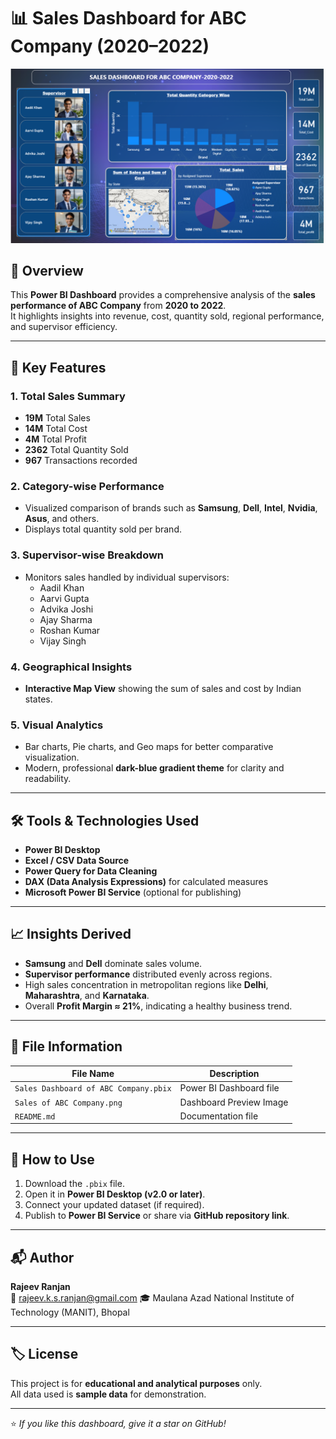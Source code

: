 # 📊 Sales Dashboard for ABC Company (2020–2022)

![Sales Dashboard Preview](Sales%20of%20ABC%20Company.png)

## 🧾 Overview
This **Power BI Dashboard** provides a comprehensive analysis of the **sales performance of ABC Company** from **2020 to 2022**.  
It highlights insights into revenue, cost, quantity sold, regional performance, and supervisor efficiency.

---

## 🚀 Key Features

### 1. **Total Sales Summary**
- **19M** Total Sales  
- **14M** Total Cost  
- **4M** Total Profit  
- **2362** Total Quantity Sold  
- **967** Transactions recorded  

### 2. **Category-wise Performance**
- Visualized comparison of brands such as **Samsung**, **Dell**, **Intel**, **Nvidia**, **Asus**, and others.
- Displays total quantity sold per brand.

### 3. **Supervisor-wise Breakdown**
- Monitors sales handled by individual supervisors:
  - Aadil Khan  
  - Aarvi Gupta  
  - Advika Joshi  
  - Ajay Sharma  
  - Roshan Kumar  
  - Vijay Singh  

### 4. **Geographical Insights**
- **Interactive Map View** showing the sum of sales and cost by Indian states.

### 5. **Visual Analytics**
- Bar charts, Pie charts, and Geo maps for better comparative visualization.
- Modern, professional **dark-blue gradient theme** for clarity and readability.

---

## 🛠️ Tools & Technologies Used
- **Power BI Desktop**
- **Excel / CSV Data Source**
- **Power Query for Data Cleaning**
- **DAX (Data Analysis Expressions)** for calculated measures
- **Microsoft Power BI Service** (optional for publishing)

---

## 📈 Insights Derived
- **Samsung** and **Dell** dominate sales volume.  
- **Supervisor performance** distributed evenly across regions.  
- High sales concentration in metropolitan regions like **Delhi**, **Maharashtra**, and **Karnataka**.  
- Overall **Profit Margin ≈ 21%**, indicating a healthy business trend.

---

## 📁 File Information
| File Name | Description |
|------------|--------------|
| `Sales Dashboard of ABC Company.pbix` | Power BI Dashboard file |
| `Sales of ABC Company.png` | Dashboard Preview Image |
| `README.md` | Documentation file |

---

## 🧠 How to Use
1. Download the `.pbix` file.  
2. Open it in **Power BI Desktop (v2.0 or later)**.  
3. Connect your updated dataset (if required).  
4. Publish to **Power BI Service** or share via **GitHub repository link**.

---

## 📬 Author
**Rajeev Ranjan**  
📧 rajeev.k.s.ranjan@gmail.com
🎓 Maulana Azad National Institute of Technology (MANIT), Bhopal  

---

## 🏷️ License
This project is for **educational and analytical purposes** only.  
All data used is **sample data** for demonstration.

---

⭐ *If you like this dashboard, give it a star on GitHub!*

